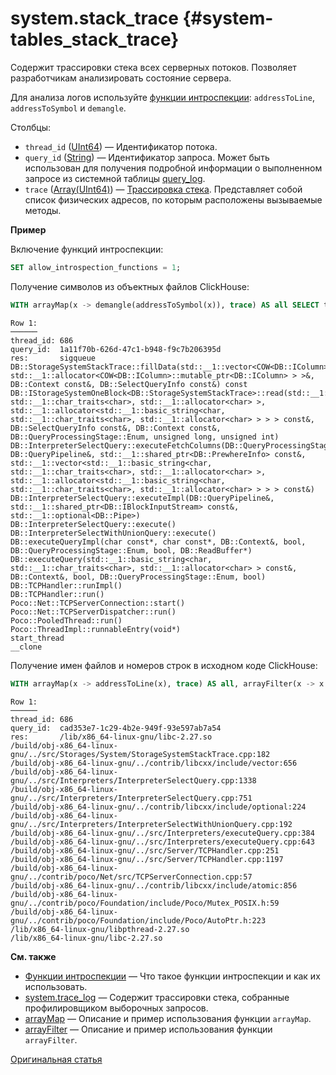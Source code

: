 # system.stack_trace {#system-tables_stack_trace}

Содержит трассировки стека всех серверных потоков. Позволяет разработчикам анализировать состояние сервера.

Для анализа логов используйте [функции интроспекции](../sql-reference/functions/introspection.md): `addressToLine`, `addressToSymbol` и `demangle`.

Столбцы:

-   `thread_id` ([UInt64](../sql-reference/data-types/int-uint.md)) — Идентификатор потока.
-   `query_id` ([String](../sql-reference/data-types/string.md)) — Идентификатор запроса. Может быть использован для получения подробной информации о выполненном запросе из системной таблицы [query_log](#system_tables-query_log).
-   `trace` ([Array(UInt64)](../sql-reference/data-types/array.md)) — [Трассировка стека](https://en.wikipedia.org/wiki/Stack_trace). Представляет собой список физических адресов, по которым расположены вызываемые методы.

**Пример**

Включение функций интроспекции:

``` sql
SET allow_introspection_functions = 1;
```

Получение символов из объектных файлов ClickHouse:

``` sql
WITH arrayMap(x -> demangle(addressToSymbol(x)), trace) AS all SELECT thread_id, query_id, arrayStringConcat(all, '\n') AS res FROM system.stack_trace LIMIT 1 \G
```

``` text
Row 1:
──────
thread_id: 686
query_id:  1a11f70b-626d-47c1-b948-f9c7b206395d
res:       sigqueue
DB::StorageSystemStackTrace::fillData(std::__1::vector<COW<DB::IColumn>::mutable_ptr<DB::IColumn>, std::__1::allocator<COW<DB::IColumn>::mutable_ptr<DB::IColumn> > >&, DB::Context const&, DB::SelectQueryInfo const&) const
DB::IStorageSystemOneBlock<DB::StorageSystemStackTrace>::read(std::__1::vector<std::__1::basic_string<char, std::__1::char_traits<char>, std::__1::allocator<char> >, std::__1::allocator<std::__1::basic_string<char, std::__1::char_traits<char>, std::__1::allocator<char> > > > const&, DB::SelectQueryInfo const&, DB::Context const&, DB::QueryProcessingStage::Enum, unsigned long, unsigned int)
DB::InterpreterSelectQuery::executeFetchColumns(DB::QueryProcessingStage::Enum, DB::QueryPipeline&, std::__1::shared_ptr<DB::PrewhereInfo> const&, std::__1::vector<std::__1::basic_string<char, std::__1::char_traits<char>, std::__1::allocator<char> >, std::__1::allocator<std::__1::basic_string<char, std::__1::char_traits<char>, std::__1::allocator<char> > > > const&)
DB::InterpreterSelectQuery::executeImpl(DB::QueryPipeline&, std::__1::shared_ptr<DB::IBlockInputStream> const&, std::__1::optional<DB::Pipe>)
DB::InterpreterSelectQuery::execute()
DB::InterpreterSelectWithUnionQuery::execute()
DB::executeQueryImpl(char const*, char const*, DB::Context&, bool, DB::QueryProcessingStage::Enum, bool, DB::ReadBuffer*)
DB::executeQuery(std::__1::basic_string<char, std::__1::char_traits<char>, std::__1::allocator<char> > const&, DB::Context&, bool, DB::QueryProcessingStage::Enum, bool)
DB::TCPHandler::runImpl()
DB::TCPHandler::run()
Poco::Net::TCPServerConnection::start()
Poco::Net::TCPServerDispatcher::run()
Poco::PooledThread::run()
Poco::ThreadImpl::runnableEntry(void*)
start_thread
__clone
```

Получение имен файлов и номеров строк в исходном коде ClickHouse:

``` sql
WITH arrayMap(x -> addressToLine(x), trace) AS all, arrayFilter(x -> x LIKE '%/dbms/%', all) AS dbms SELECT thread_id, query_id, arrayStringConcat(notEmpty(dbms) ? dbms : all, '\n') AS res FROM system.stack_trace LIMIT 1 \G
```

``` text
Row 1:
──────
thread_id: 686
query_id:  cad353e7-1c29-4b2e-949f-93e597ab7a54
res:       /lib/x86_64-linux-gnu/libc-2.27.so
/build/obj-x86_64-linux-gnu/../src/Storages/System/StorageSystemStackTrace.cpp:182
/build/obj-x86_64-linux-gnu/../contrib/libcxx/include/vector:656
/build/obj-x86_64-linux-gnu/../src/Interpreters/InterpreterSelectQuery.cpp:1338
/build/obj-x86_64-linux-gnu/../src/Interpreters/InterpreterSelectQuery.cpp:751
/build/obj-x86_64-linux-gnu/../contrib/libcxx/include/optional:224
/build/obj-x86_64-linux-gnu/../src/Interpreters/InterpreterSelectWithUnionQuery.cpp:192
/build/obj-x86_64-linux-gnu/../src/Interpreters/executeQuery.cpp:384
/build/obj-x86_64-linux-gnu/../src/Interpreters/executeQuery.cpp:643
/build/obj-x86_64-linux-gnu/../src/Server/TCPHandler.cpp:251
/build/obj-x86_64-linux-gnu/../src/Server/TCPHandler.cpp:1197
/build/obj-x86_64-linux-gnu/../contrib/poco/Net/src/TCPServerConnection.cpp:57
/build/obj-x86_64-linux-gnu/../contrib/libcxx/include/atomic:856
/build/obj-x86_64-linux-gnu/../contrib/poco/Foundation/include/Poco/Mutex_POSIX.h:59
/build/obj-x86_64-linux-gnu/../contrib/poco/Foundation/include/Poco/AutoPtr.h:223
/lib/x86_64-linux-gnu/libpthread-2.27.so
/lib/x86_64-linux-gnu/libc-2.27.so
```

**См. также**

-   [Функции интроспекции](../sql-reference/functions/introspection.md) — Что такое функции интроспекции и как их использовать.
-   [system.trace_log](system-tables.md#system_tables-trace_log) — Содержит трассировки стека, собранные профилировщиком выборочных запросов.
-   [arrayMap](../sql-reference/functions/higher-order-functions.md#higher_order_functions-array-map) — Описание и пример использования функции `arrayMap`.
-   [arrayFilter](../sql-reference/functions/higher-order-functions.md#higher_order_functions-array-filter) — Описание и пример использования функции `arrayFilter`.

[Оригинальная статья](https://clickhouse.tech/docs/ru/operations/system_tables/stack_trace) <!--hide-->
